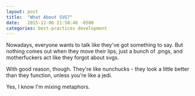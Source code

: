 ```yaml
---
layout: post
title:  "What About SVG?"
date:   2015-12-06 21:58:46 -0500
categories: best-practices development
---
```


Nowadays, everyone wants to talk like they've got something to say. But nothing comes out when they move their lips, just a bunch of .pngs, and motherfuckers act like they forgot about svgs.

With good reason, though. They're like nunchucks - they look a little better than they function, unless you're like a jedi.

Yes, I know I'm mixing metaphors.